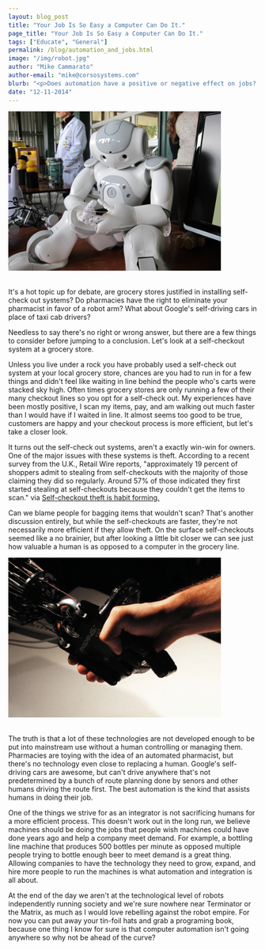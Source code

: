 ```yaml
---
layout: blog_post
title: "Your Job Is So Easy a Computer Can Do It."
page_title: "Your Job Is So Easy a Computer Can Do It."
tags: ["Educate", "General"]
permalink: /blog/automation_and_jobs.html
image: "/img/robot.jpg"
author: "Mike Cammarato"
author-email: "mike@corsosystems.com"
blurb: "<p>Does automation have a positive or negative effect on jobs? Is a robot going to take your job? Read more to get our take. </p>"
date: "12-11-2014"
---
```


<p></p>

<img src="/img/robot.jpg" width="430px"/>
<br/>
<br/>
<p>It's a hot topic up for debate, are grocery stores justified in installing self-check out systems? Do pharmacies have the right to eliminate your pharmacist in favor of a robot arm? What about Google's self-driving cars in place of taxi cab drivers?</p>

<p>Needless to say there's no right or wrong answer, but there are a few things to consider before jumping to a conclusion. Let's look at a self-checkout system at a grocery store. </p>

<p>Unless you live under a rock you have probably used a self-check out system at your local grocery store, chances are you had to run in for a few things and didn't feel like waiting in line behind the people who's carts were stacked sky high. Often times grocery stores are only running a few of their many checkout lines so you opt for a self-check out. My experiences have been mostly positive, I scan my items, pay, and am walking out much faster than I would have if I waited in line. It almost seems too good to be true, customers are happy and your checkout process is more efficient, but let's take a closer look.</p>

<p>It turns out the self-check out systems, aren't a exactly win-win for owners. One of the major issues with these systems is theft. According to a recent survey from the U.K., Retail Wire reports, "approximately 19 percent of shoppers admit to stealing from self-checkouts with the majority of those claiming they did so regularly. Around 57% of those indicated they first started stealing at self-checkouts because they couldn't get the items to scan." via <a href="http://www.retailwire.com/discussion/17529/self-checkout-theft-is-habit-forming">Self-checkout theft is habit forming.</a>

<p>Can we blame people for bagging items that wouldn't scan? That's another discussion entirely, but while the self-checkouts are faster, they're not necessarily more efficient if they allow theft. On the surface self-checkouts seemed like a no brainier, but after looking a little bit closer we can see just how valuable a human is as opposed to a computer in the grocery line.</p>

<img src="/img/robothandshake.jpg" width="430px"/>
<br />
<br />
<p>The truth is that a lot of these technologies are not developed enough to be put into mainstream use without a human controlling or managing them. Pharmacies are toying with the idea of an automated pharmacist, but there's no technology even close to replacing a human. Google's self-driving cars are awesome, but can't drive anywhere that's not predetermined by a bunch of route planning done by senors and other humans driving the route first. The best automation is the kind that assists humans in doing their job.</p>

<p>One of the things we strive for as an integrator is not sacrificing humans for a more efficient process. This doesn't work out in the long run, we believe machines should be doing the jobs that people wish machines could have done years ago and help a company meet demand. For example, a bottling line machine that produces 500 bottles per minute as opposed multiple people trying to bottle enough beer to meet demand is a great thing. Allowing companies to have the technology they need to grow, expand, and hire more people to run the machines is what automation and integration is all about.

<p>At the end of the day we aren't at the technological level of robots independently running society and we're sure nowhere near Terminator or the Matrix, as much as I would love rebelling against the robot empire. For now you can put away your tin-foil hats and grab a programing book, because one thing I know for sure is that computer automation isn't going anywhere so why not be ahead of the curve? </p>


